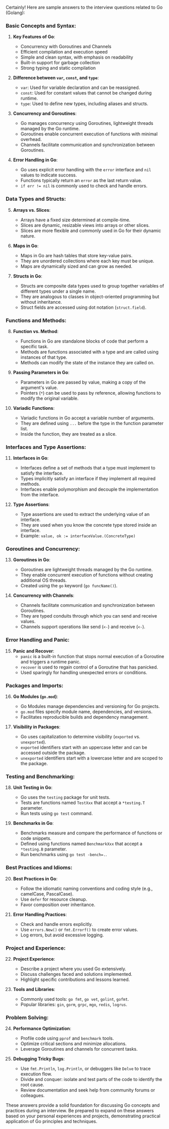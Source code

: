 Certainly! Here are sample answers to the interview questions related to Go (Golang):

### Basic Concepts and Syntax:
1. **Key Features of Go**:
   - Concurrency with Goroutines and Channels
   - Efficient compilation and execution speed
   - Simple and clean syntax, with emphasis on readability
   - Built-in support for garbage collection
   - Strong typing and static compilation

2. **Difference between `var`, `const`, and `type`**:
   - `var`: Used for variable declaration and can be reassigned.
   - `const`: Used for constant values that cannot be changed during runtime.
   - `type`: Used to define new types, including aliases and structs.

3. **Concurrency and Goroutines**:
   - Go manages concurrency using Goroutines, lightweight threads managed by the Go runtime.
   - Goroutines enable concurrent execution of functions with minimal overhead.
   - Channels facilitate communication and synchronization between Goroutines.

4. **Error Handling in Go**:
   - Go uses explicit error handling with the `error` interface and `nil` values to indicate success.
   - Functions typically return an `error` as the last return value.
   - `if err != nil` is commonly used to check and handle errors.

### Data Types and Structs:
5. **Arrays vs. Slices**:
   - Arrays have a fixed size determined at compile-time.
   - Slices are dynamic, resizable views into arrays or other slices.
   - Slices are more flexible and commonly used in Go for their dynamic nature.

6. **Maps in Go**:
   - Maps in Go are hash tables that store key-value pairs.
   - They are unordered collections where each key must be unique.
   - Maps are dynamically sized and can grow as needed.

7. **Structs in Go**:
   - Structs are composite data types used to group together variables of different types under a single name.
   - They are analogous to classes in object-oriented programming but without inheritance.
   - Struct fields are accessed using dot notation (`struct.field`).

### Functions and Methods:
8. **Function vs. Method**:
   - Functions in Go are standalone blocks of code that perform a specific task.
   - Methods are functions associated with a type and are called using instances of that type.
   - Methods can modify the state of the instance they are called on.

9. **Passing Parameters in Go**:
   - Parameters in Go are passed by value, making a copy of the argument's value.
   - Pointers (`*`) can be used to pass by reference, allowing functions to modify the original variable.

10. **Variadic Functions**:
    - Variadic functions in Go accept a variable number of arguments.
    - They are defined using `...` before the type in the function parameter list.
    - Inside the function, they are treated as a slice.

### Interfaces and Type Assertions:
11. **Interfaces in Go**:
    - Interfaces define a set of methods that a type must implement to satisfy the interface.
    - Types implicitly satisfy an interface if they implement all required methods.
    - Interfaces enable polymorphism and decouple the implementation from the interface.

12. **Type Assertions**:
    - Type assertions are used to extract the underlying value of an interface.
    - They are used when you know the concrete type stored inside an interface.
    - Example: `value, ok := interfaceValue.(ConcreteType)`

### Goroutines and Concurrency:
13. **Goroutines in Go**:
    - Goroutines are lightweight threads managed by the Go runtime.
    - They enable concurrent execution of functions without creating additional OS threads.
    - Created using the `go` keyword (`go funcName()`).

14. **Concurrency with Channels**:
    - Channels facilitate communication and synchronization between Goroutines.
    - They are typed conduits through which you can send and receive values.
    - Channels support operations like send (`<-`) and receive (`<-`).

### Error Handling and Panic:
15. **Panic and Recover**:
    - `panic` is a built-in function that stops normal execution of a Goroutine and triggers a runtime panic.
    - `recover` is used to regain control of a Goroutine that has panicked.
    - Used sparingly for handling unexpected errors or conditions.

### Packages and Imports:
16. **Go Modules (`go.mod`)**:
    - Go Modules manage dependencies and versioning for Go projects.
    - `go.mod` files specify module name, dependencies, and versions.
    - Facilitates reproducible builds and dependency management.

17. **Visibility in Packages**:
    - Go uses capitalization to determine visibility (`exported` vs. `unexported`).
    - `exported` identifiers start with an uppercase letter and can be accessed outside the package.
    - `unexported` identifiers start with a lowercase letter and are scoped to the package.

### Testing and Benchmarking:
18. **Unit Testing in Go**:
    - Go uses the `testing` package for unit tests.
    - Tests are functions named `TestXxx` that accept a `*testing.T` parameter.
    - Run tests using `go test` command.

19. **Benchmarks in Go**:
    - Benchmarks measure and compare the performance of functions or code snippets.
    - Defined using functions named `BenchmarkXxx` that accept a `*testing.B` parameter.
    - Run benchmarks using `go test -bench=.`.

### Best Practices and Idioms:
20. **Best Practices in Go**:
    - Follow the idiomatic naming conventions and coding style (e.g., camelCase, PascalCase).
    - Use `defer` for resource cleanup.
    - Favor composition over inheritance.

21. **Error Handling Practices**:
    - Check and handle errors explicitly.
    - Use `errors.New()` or `fmt.Errorf()` to create error values.
    - Log errors, but avoid excessive logging.

### Project and Experience:
22. **Project Experience**:
    - Describe a project where you used Go extensively.
    - Discuss challenges faced and solutions implemented.
    - Highlight specific contributions and lessons learned.

23. **Tools and Libraries**:
    - Commonly used tools: `go fmt`, `go vet`, `golint`, `gofmt`.
    - Popular libraries: `gin`, `gorm`, `grpc`, `mgo`, `redis`, `logrus`.

### Problem Solving:
24. **Performance Optimization**:
    - Profile code using `pprof` and `benchmark` tools.
    - Optimize critical sections and minimize allocations.
    - Leverage Goroutines and channels for concurrent tasks.

25. **Debugging Tricky Bugs**:
    - Use `fmt.Println`, `log.Println`, or debuggers like `Delve` to trace execution flow.
    - Divide and conquer: isolate and test parts of the code to identify the root cause.
    - Review documentation and seek help from community forums or colleagues.

These answers provide a solid foundation for discussing Go concepts and practices during an interview. Be prepared to expand on these answers based on your personal experiences and projects, demonstrating practical application of Go principles and techniques.